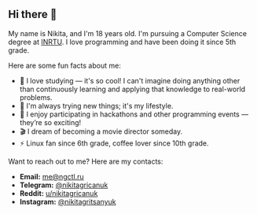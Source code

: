 ## Hi there 👋

My name is Nikita, and I'm 18 years old. I'm pursuing a Computer Science degree at [INRTU](https://eng.istu.edu). I love programming and have been doing it since 5th grade. 

Here are some fun facts about me:
 - 🔭 I love studying — it's so cool! I can't imagine doing anything other than continuously learning and applying that knowledge to real-world problems.
 - 🌱 I'm always trying new things; it's my lifestyle.
 - 👯 I enjoy participating in hackathons and other programming events — they’re so exciting!
 - 🎬 I dream of becoming a movie director someday.
 - ⚡ Linux fan since 6th grade, coffee lover since 10th grade.

Want to reach out to me? Here are my contacts:
 - **Email:** [me@ngctl.ru](mailto:me@ngctl.ru)
 - **Telegram:** [@nikitagricanuk](https://t.me/nikitagricanuk)
 - **Reddit:** [u/nikitagricanuk](https://reddit.com/u/nikitagricanuk)
 - **Instagram:** [@nikitagritsanyuk](https://www.instagram.com/nikitagritsanyuk?igsh=dzJtZmM2MzMxZmsz&utm_source=qr)
